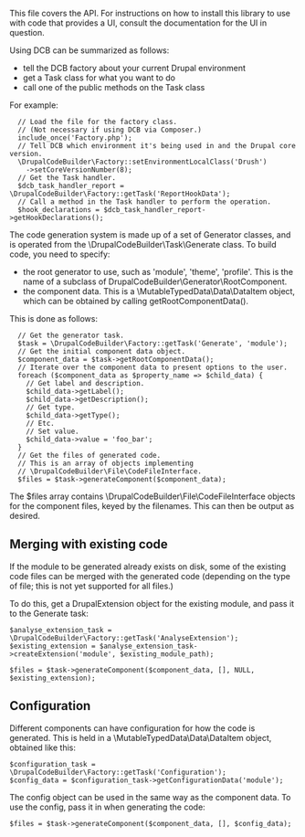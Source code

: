 This file covers the API. For instructions on how to install this library to use
with code that provides a UI, consult the documentation for the UI in question.

Using DCB can be summarized as follows:
- tell the DCB factory about your current Drupal environment
- get a Task class for what you want to do
- call one of the public methods on the Task class

For example:

```
  // Load the file for the factory class.
  // (Not necessary if using DCB via Composer.)
  include_once('Factory.php');
  // Tell DCB which environment it's being used in and the Drupal core version.
  \DrupalCodeBuilder\Factory::setEnvironmentLocalClass('Drush')
    ->setCoreVersionNumber(8);
  // Get the Task handler.
  $dcb_task_handler_report = \DrupalCodeBuilder\Factory::getTask('ReportHookData');
  // Call a method in the Task handler to perform the operation.
  $hook_declarations = $dcb_task_handler_report->getHookDeclarations();
```

The code generation system is made up of a set of Generator classes, and is
operated from the \DrupalCodeBuilder\Task\Generate class. To build code, you
need to specify:
- the root generator to use, such as 'module', 'theme', 'profile'. This is the
  name of a subclass of DrupalCodeBuilder\Generator\RootComponent.
- the component data. This is a \MutableTypedData\Data\DataItem object, which
  can be obtained by calling getRootComponentData().

This is done as follows:

```
  // Get the generator task.
  $task = \DrupalCodeBuilder\Factory::getTask('Generate', 'module');
  // Get the initial component data object.
  $component_data = $task->getRootComponentData();
  // Iterate over the component data to present options to the user.
  foreach ($component_data as $property_name => $child_data) {
    // Get label and description.
    $child_data->getLabel();
    $child_data->getDescription();
    // Get type.
    $child_data->getType();
    // Etc.
    // Set value.
    $child_data->value = 'foo_bar';
  }
  // Get the files of generated code.
  // This is an array of objects implementing
  // \DrupalCodeBuilder\File\CodeFileInterface.
  $files = $task->generateComponent($component_data);
```

The $files array contains \DrupalCodeBuilder\File\CodeFileInterface objects for
the component files, keyed by the filenames. This can then be output as desired.

## Merging with existing code

If the module to be generated already exists on disk, some of the existing code
files can be merged with the generated code (depending on the type of file; this
is not yet supported for all files.)

To do this, get a DrupalExtension object for the existing module, and pass it to
the Generate task:

```
$analyse_extension_task = \DrupalCodeBuilder\Factory::getTask('AnalyseExtension');
$existing_extension = $analyse_extension_task->createExtension('module', $existing_module_path);

$files = $task->generateComponent($component_data, [], NULL, $existing_extension);
```

## Configuration

Different components can have configuration for how the code is generated. This
is held in a \MutableTypedData\Data\DataItem object, obtained like this:

```
$configuration_task = \DrupalCodeBuilder\Factory::getTask('Configuration');
$config_data = $configuration_task->getConfigurationData('module');
```

The config object can be used in the same way as the component data. To use
the config, pass it in when generating the code:

```
$files = $task->generateComponent($component_data, [], $config_data);
```
